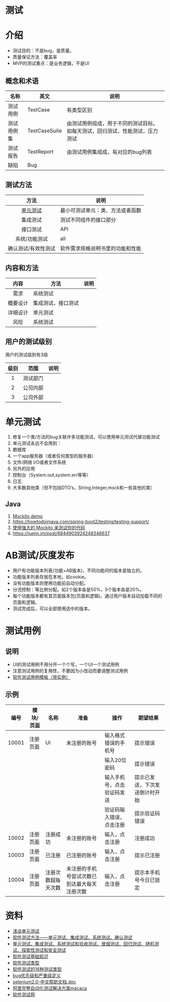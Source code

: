 # 测试
# 介绍
* 测试目的：不是bug，是质量。
* 质量保证方法：覆盖率
* MVP的测试重点：是业务逻辑，不是UI

## 概念和术语
| 名称 | 英文 | 说明 |
| --------  | ----- | ---- |
| 测试用例 | TestCase | 有类型区别 |
| 测试用例集 | TestCaseSuite | 由测试用例组成，用于不同的测试目标。如每天测试，回归测试，性能测试，压力测试 |
| 测试报告 | TestReport | 由测试用例集组成，有对应的bug列表 |
| 缺陷 | Bug |  |  |

## 测试方法
| 方法 | 说明 |
| :----: | ---- |
| [单元测试](https://www.sohu.com/a/238768687_286966) | 最小可测试单元：类、方法或者函数 |
| 集成测试 | 测试不同组件的接口部分 |
| 接口测试 | API |
| 系统/功能测试 | all |
| 确认测试/有效性测试 | 软件需求规格说明书里的功能和性能 |

## 内容和方法
| 内容 | 方法 | 说明 |
| :----: | ---- | ---- |
| 需求 | 系统测试 |  |
| 概要设计 | 集成测试，接口测试 |  |
| 详细设计 | 单元测试 |  |
| 风险 | 系统测试 |  |

## 用户的测试级别
用户的测试级别有3级

| 级别 | 范围 | 说明 |
| :----: | ---- | ---- |
| 1 | 测试部门 |  |
| 2 | 公司内部 |  |
| 3 | 公司外部 |  |


# 单元测试
1. 修复一个类/方法的bug关联许多功能测试，可以使用单元测试代替功能测试
1. 单元测试永远不会用到：
  1. 数据库
  1. 一个app服务器（或者任何类型的服务器）
  1. 文件/网络 I/O或者文件系统
  1. 另外的应用
  1. 控制台（System.out,system.err等等）
  1. 日志
  1. 大多数其他类（但不包括DTO‘s，String,Integer,mock和一些其他的类）

## Java
1. [Mockito demo](https://www.springboottutorial.com/spring-boot-unit-testing-and-mocking-with-mockito-and-junit)
1. https://howtodoinjava.com/spring-boot2/testing/testing-support/
1. [使用强大的 Mockito 来测试你的代码](https://cloud.tencent.com/developer/article/1056721)
1. https://juejin.im/post/6844903924248346637

# AB测试/灰度发布
* 用户有功能版本列表(功能+AB版本)，不同功能间的版本是独立的。
* 功能版本列表存放在本地，如cookie。
* 没有功能版本则使用功能前自动分配。
* 分流控制：等比例分配。如2个版本各是50%，5个版本各是20%。
* 每个功能版本都有其页面版本包(页面和逻辑)。通过用户版本自动加载不同的页面和逻辑。
* 测试完成后，可以全部使用选中的版本。

# 测试用例
## 说明
* UI的测试用例不用分开一个个写，一个UI一个测试用例
* 注意测试用例的复用性，不要因为小改动而要调整测试用例
* [软件测试用例模板（带实例）](https://wenku.baidu.com/view/37712285b9d528ea81c77939)

## 示例

| 编号 | 模块/页面 | 名称 | 准备 | 操作 | 期望结果 |
| -------- | ----- | ---- | ---- | ---- | ---- |
| 10001 | 注册页面 | UI | 未注册的账号 | 输入格式错误的手机号 | 提示错误 |
|  |  |  |  | 输入20位密码 | 提示错误 |
|  |  |  |  | 输入手机号，点击验证码发送 | 提示已发送，下次发送倒计时开始 |
|  |  |  |  | 验证码输入错误，点击注册 | 提示验证码错误 |
| 10002 | 注册页面 | 注册成功 | 未注册的账号 | 输入，点击注册 | 注册成功 |
| 10003 | 注册页面 | 已注册  | 已注册的账号 | 输入，点击注册 | 提示已注册 |
| 10004 | 注册页面 | 注册次数超每天次数  | 未注册的手机号尝试次数已到达最大每天注册次数 | 输入，点击注册 | 提示本手机号今日已锁定 |

# 资料
* [浅谈单元测试](https://www.sohu.com/a/238768687_286966)
* [软件测试方法——单元测试、集成测试、系统测试、确认测试](https://blog.csdn.net/u012426327/article/details/78400045)
* [单元测试、集成测试、系统测试和验收测试、冒烟测试、回归测试、随机测试、探索性测试和安全测试](https://juejin.im/post/6844903986462457864)
* [软件测试基础知识](http://wenku.baidu.com/view/388fdad0360cba1aa911da01.html)
* [软件测试类型](http://baike.baidu.com/item/%E8%BD%AF%E4%BB%B6%E6%B5%8B%E8%AF%95%E7%B1%BB%E5%9E%8B)
* [软件测试的16种测试类型](http://wenku.baidu.com/view/cac33c37eefdc8d376ee32ed.html)
* [bug优先级和严重级定义](http://blog.csdn.net/sunshine_mei/article/details/49230199)
* [selenium2.0-中文帮助文档.doc](http://static.zybuluo.com/andrewwang/m117c4ye3mxbllh013l080wj/selenium2.0-%E4%B8%AD%E6%96%87%E5%B8%AE%E5%8A%A9%E6%96%87%E6%A1%A3.doc)
* [阿里完整自动化测试解决方案macaca](https://yq.aliyun.com/articles/8310)
* [软件测试网](http://www.51testing.com/)
